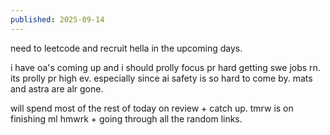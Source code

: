 ```yaml
---
published: 2025-09-14
---
```


need to leetcode and recruit hella in the upcoming days.

i have oa's coming up and i should prolly focus pr hard getting swe jobs rn. its prolly pr high ev. especially since ai safety is so hard to come by. mats and astra are alr gone.

will spend most of the rest of today on review + catch up. tmrw is on finishing ml hmwrk + going through all the random links. 
